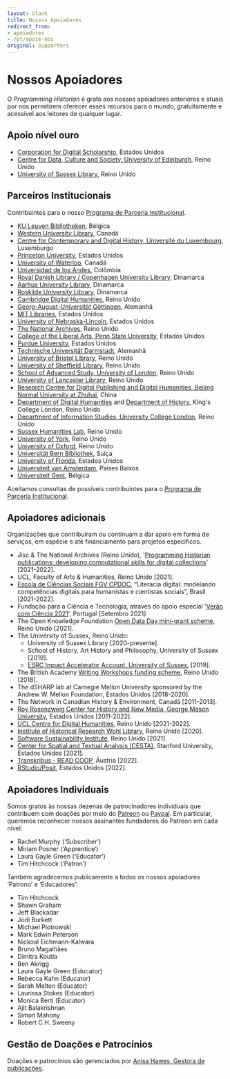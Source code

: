 ```yaml
---
layout: blank
title: Nossos Apoiadores
redirect_from:
- apoiadores
- /pt/apoie-nos
original: supporters
---
```


# Nossos Apoiadores

O _Programming Historian_ é grato aos nossos apoiadores anteriores e atuais por nos permitirem oferecer esses recursos para o mundo, gratuitamente e acessível aos leitores de qualquer lugar.

## Apoio nível ouro

- [Corporation for Digital Scholarship](https://digitalscholar.org/), Estados Unidos
- [Centre for Data, Culture and Society, University of Edinburgh](https://www.cdcs.ed.ac.uk/), Reino Unido
- [University of Sussex Library](https://www.sussex.ac.uk/library/), Reino Unido

## Parceiros Institucionais

Contribuintes para o nosso [Programa de Parceria Institucional](/pt/ppi).

- [KU Leuven Bibliotheken](https://bib.kuleuven.be/), Bélgica
- [Western University Library](https://www.lib.uwo.ca/), Canadá
- [Centre for Contemporary and Digital History, Université du Luxembourg](https://www.c2dh.uni.lu/), Luxemburgo
- [Princeton University](https://www.princeton.edu/), Estados Unidos
- [University of Waterloo](https://uwaterloo.ca/), Canadá
- [Universidad de los Andes](https://uniandes.edu.co/), Colômbia
- [Royal Danish Library / Copenhagen University Library](https://www.kb.dk), Dinamarca
- [Aarhus University Library](https://library.au.dk/), Dinamarca
- [Roskilde University Library](https://ruc.dk/en/roskilde-university-library), Dinamarca
- [Cambridge Digital Humanities](https://www.cdh.cam.ac.uk/), Reino Unido
- [Georg-August-Universität Göttingen](https://www.uni-goettingen.de/), Alemanhã
- [MIT Libraries](https://libraries.mit.edu/), Estados Unidos
- [University of Nebraska-Lincoln](https://www.unl.edu/), Estados Unidos
- [The National Archives](https://www.nationalarchives.gov.uk/), Reino Unido
- [College of the Liberal Arts, Penn State University](https://la.psu.edu/), Estados Unidos
- [Purdue University](https://www.purdue.edu/), Estados Unidos
- [Technische Universität Darmstadt](https://www.tu-darmstadt.de/), Alemanhã
- [University of Bristol Library](http://www.bris.ac.uk/library/), Reino Unido
- [University of Sheffield Library](https://www.sheffield.ac.uk/library), Reino Unido
- [School of Advanced Study, University of London](https://www.sas.ac.uk/), Reino Unido
- [University of Lancaster Library](https://www.lancaster.ac.uk/), Reino Unido
- [Research Centre for Digital Publishing and Digital Humanities, Beijing Normal University at Zhuhai](https://rsgyy.bnu.edu.cn/yjjg/szcbyszrwyjzx/), China
- [Department of Digital Humanities](https://www.kcl.ac.uk/ddh) and [Department of History](https://www.kcl.ac.uk/history), King's College London, Reino Unido
- [Department of Information Studies, University College London](https://www.ucl.ac.uk/information-studies/), Reino Unido
- [Sussex Humanities Lab](https://www.sussex.ac.uk/research/centres/sussex-humanities-lab/), Reino Unido
- [University of York](https://www.york.ac.uk/), Reino Unido
- [University of Oxford](https://www.ox.ac.uk), Reino Unido
- [Universität Bern Bibliothek](https://www.ub.unibe.ch/), Suíça
- [University of Florida](https://www.ufl.edu/), Estados Unidos
- [Universiteit van Amsterdam](https://www.uva.nl/), Países Baixos
- [Universiteit Gent](https://www.ugent.be/), Bélgica

Aceitamos consultas de possíveis contribuintes para o [Programa de Parceria Institucional](/pt/ppi).

## Apoiadores adicionais

Organizações que contribuíram ou continuam a dar apoio em forma de serviços, em espécie e até financiamento para projetos específicos.

- Jisc & The National Archives (Reino Unido), '[Programming Historian publications: developing computational skills for digital collections](https://research.jiscinvolve.org/wp/2021/07/23/boost-your-skills-in-working-with-digital-collections/)' [2021-2022].
-   UCL, Faculty of Arts & Humanities, Reino Unido [2021].
-   [Escola de Ciências Sociais FGV CPDOC](https://portal.fgv.br), “Literacia digital: modelando competências digitais para humanistas e cientistas sociais”, Brasil [2021-2022].
-   Fundação para a Ciência e Tecnologia, através do apoio especial '[Verão com Ciência 2021](https://www.uevora.pt/investigar/projetos?id=5261)', Portugal [Setembro 2021]
-   The Open Knowledge Foundation [Open Data Day mini-grant scheme](https://blog.okfn.org/2021/02/12/meet-the-organisations-receiving-open-data-day-2021-mini-grants/), Reino Unido [2021].
-   The University of Sussex, Reino Unido:
    -   University of Sussex Library [2020-presente].
    -   School of History, Art History and Philosophy, University of Sussex [2019].
    -   [ESRC Impact Accelerator Account, University of Sussex](http://www.sussex.ac.uk/staff/research/rqi/rqi_information_and_support/rqi_impact_funding/if-esrciaa/), [2019].
- The British Academy [Writing Workshops funding scheme](https://www.thebritishacademy.ac.uk/projects/writing-workshops-2018-digital-humanities/), Reino Unido [2018].
- The dSHARP lab at Carnegie Mellon University sponsored by the Andrew W. Mellon Foundation, Estados Unidos [2018-2020].
- The Network in Canadian History & Environment, Canadá [2011-2013].
- [Roy Rosenzweig Center for History and New Media, George Mason University](https://rrchnm.org/), Estados Unidos [2011-2022].
- [UCL Centre for Digital Humanities](https://www.ucl.ac.uk/digital-humanities/), Reino Unido [2021-2022].
- [Institute of Historical Research Wohl Library](https://www.history.ac.uk/library-digital), Reino Unido [2020].
- [Software Sustainability Institute](https://www.software.ac.uk/), Reino Unido [2021].
- [Center for Spatial and Textual Analysis (CESTA)](https://cesta.stanford.edu/), Stanford University, Estados Unidos [2021].
- [Transkribus - READ COOP](https://readcoop.eu/), Áustria [2022].
- [RStudio/Posit](https://posit.co/), Estados Unidos [2022].

## Apoiadores Individuais

Somos gratos às nossas dezenas de patrocinadores individuais que contribuem com doações por meio do [Patreon](https://www.patreon.com/theprogramminghistorian) ou [Paypal](https://www.paypal.com/cgi-bin/webscr?cmd=_s-xclick&installed_button_id=7BGHUZRVS4LYL&source=url). Em particular, queremos reconhecer nossos assinantes fundadores do Patreon em cada nível:

-   Rachel Murphy (‘Subscriber’)
-   Miriam Posner (‘Apprentice’)
-   Laura Gayle Green (‘Educator’)
-   Tim Hitchcock (‘Patron’)

Também agradecemos publicamente a todos os nossos apoiadores ‘Patrono’ e ‘Educadores’:

-   Tim Hitchcock
-   Shawn Graham
-   Jeff Blackadar
-   Jodi Burkett
-   Michael Piotrowski
-   Mark Edwin Peterson
-   Nickoal Eichmann-Kalwara
-   Bruno Magalhães
-   Dimitra Koutla
-   Ben Akrigg
-   Laura Gayle Green (Educator)
-   Rebecca Kahn (Educator)
-   Sarah Melton (Educator)
-   Laurissa Stokes (Educator)
-   Monica Berti (Educator)
-   Ajit Balakrishnan
-   Simon Mahony
-   Robert C.H. Sweeny

## Gestão de Doações e Patrocínios

Doações e patrocínios são gerenciados por [Anisa Hawes, Gestora de publicações](mailto:admin@programminghistorian.org).
